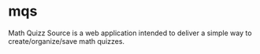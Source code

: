 # mqs
Math Quizz Source is a web application intended to deliver a simple way to create/organize/save math quizzes.
